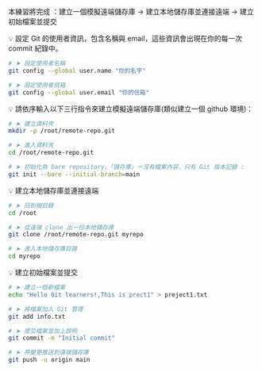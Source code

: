 本練習將完成 ：建立一個模擬遠端儲存庫 → 建立本地儲存庫並連接遠端 → 建立初始檔案並提交

💡 設定 Git 的使用者資訊，包含名稱與 email，這些資訊會出現在你的每一次 commit 紀錄中。

```bash
# ➤ 設定使用者名稱
git config --global user.name "你的名字"

# ➤ 設定使用者信箱
git config --global user.email "你的信箱"
```

💡 請依序輸入以下三行指令來建立模擬遠端儲存庫(類似建立一個 github 環境)：

```bash
# ➤ 建立資料夾
mkdir -p /root/remote-repo.git

# ➤ 進入資料夾
cd /root/remote-repo.git

# ➤ 初始化為 bare repository，「儲存庫」＝沒有檔案內容，只有 Git 版本記錄 :
git init --bare --initial-branch=main
```

💡 建立本地儲存庫並連接遠端

```bash
# ➤ 回到根目錄
cd /root

# ➤ 從遠端 clone 出一份本地儲存庫
git clone /root/remote-repo.git myrepo

# ➤ 進入本地儲存庫目錄
cd myrepo
```

💡 建立初始檔案並提交

```bash
# ➤ 建立一個新檔案
echo "Hello Git learners!,This is prect1" > preject1.txt

# ➤ 將檔案加入 Git 管理
git add info.txt

# ➤ 提交檔案並加上說明
git commit -m "Initial commit"

# ➤ 將變更推送到遠端儲存庫
git push -u origin main
```
